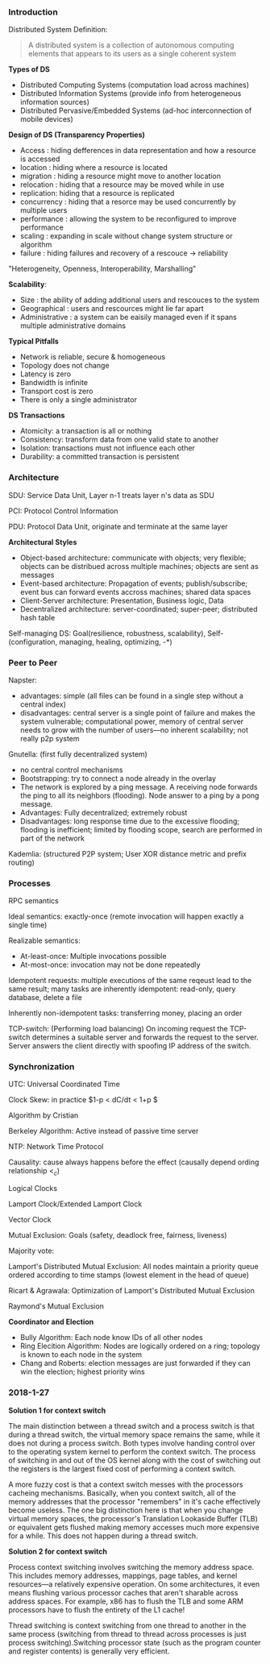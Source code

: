 ### Introduction

Distributed System Definition: 

> A distributed system is a collection of autonomous computing elements that appears to its users as a single coherent system

**Types of DS**

- Distributed Computing Systems (computation load across machines)
- Distributed Information Systems (provide info from heterogeneous information sources)
- Distributed Pervasive/Embedded Systems (ad-hoc interconnection of mobile devices)

**Design of DS (Transparency Properties)**

- Access : hiding defferences in data representation and how a resource is accessed
- location : hiding where a resource is located
- migration : hiding a resource might move to another location 
- relocation : hiding that a resource may be moved while in use
- replication: hiding that a resource is replicated
- concurrency : hiding that a resorce may be used concurrently by multiple users
- performance : allowing the system to be reconfigured to improve performance 
- scaling : expanding in scale without change system structure or algorithm
- failure : hiding failures and recovery of a rescouce -> reliability 

"Heterogeneity, Openness, Interoperability, Marshalling"

**Scalability**: 

- Size : the ability of adding additional users and rescouces to the system
- Geographical : users and rescources might lie far apart
- Administrative : a system can be eaisily managed even if it spans multiple administrative domains

**Typical Pitfalls**

- Network is reliable, secure & homogeneous
- Topology does not change
- Latency is zero
- Bandwidth is infinite
- Transport cost is zero
- There is only a single administrator

**DS Transactions**

- Atomicity: a transaction is all or nothing
- Consistency: transform data from one valid state to another
- Isolation: transactions must not influence each other 
- Durability: a committed transaction is persistent 



### Architecture

SDU: Service Data Unit, Layer n-1 treats layer n's data as SDU

PCI: Protocol Control Information

PDU: Protocol Data Unit, originate and terminate at the same layer

**Architectural Styles**

- Object-based architecture: communicate with objects; very flexible; objects can be distribued across multiple machines; objects are sent as messages
- Event-based architecture: Propagation of events; publish/subscribe; event bus can forward events accross machines; shared data spaces
- Client-Server architecture: Presentation, Business logic, Data
- Decentralized architecture: server-coordinated; super-peer; distributed hash table 

Self-managing DS: Goal(resilience, robustness, scalability), Self-(configuration, managing, healing, optimizing, -*)



### Peer to Peer

Napster:

- advantages: simple (all files can be found in a single step without a central index)
- disadvantages: central server is a single point of failure and makes the system vulnerable; computational power, memory of central server needs to grow with the number of users—no inherent scalability; not really p2p system

Gnutella: (first fully decentralized system)

- no central control mechanisms
- Bootstrapping: try to connect a node already in the overlay
- The network is explored by a ping message. A receiving node forwards the ping to all its neighbors (flooding). Node answer to a ping by a pong message. 
- Advantages: Fully decentralized; extremely robust
- Disadvantages: long response time due to the excessive flooding; flooding is inefficient; limited by flooding scope, search are performed in part of the network

Kademlia: (structured P2P system; User XOR distance metric and prefix routing)



### Processes

RPC semantics

Ideal semantics: exactly-once (remote invocation will happen exactly a single time)

Realizable semantics: 

- At-least-once: Multiple invocations possible
- At-most-once: invocation may not be done repeatedly 

Idempotent requests: multiple executions of the same reqeust lead to the same result; many tasks are inherently idempotent: read-only, query database, delete a file

Inherently non-idempotent tasks: transferring money, placing an order

TCP-switch: (Performing load balancing) On incoming request the TCP-switch determines a suitable server and forwards the request to the server. Server answers the client directly with spoofing IP address of the switch. 



### Synchronization

UTC: Universal Coordinated Time

Clock Skew: in practice $1-p < dC/dt < 1+p $

Algorithm by Cristian

Berkeley Algorithm: Active instead of passive time server

NTP: Network Time Protocol

Causality: cause always happens before the effect (causally depend ording relationship $<_c$)

Logical Clocks 

Lamport Clock/Extended Lamport Clock

Vector Clock

Mutual Exclusion: Goals (safety, deadlock free, fairness, liveness)

Majority vote: 

Lamport's Distributed Mutual Exclusion: All nodes maintain a priority queue ordered according to time stamps (lowest element in the head of queue)

Ricart & Agrawala: Optimization of Lamport's Distributed Mutual Exclusion

Raymond's Mutual Exclusion

**Coordinator and Election**

- Bully Algorithm: Each node know IDs of all other nodes
- Ring Elecition Algorithm: Nodes are logically ordered on a ring; topology is known to each node in the system
- Chang and Roberts: election messages are just forwarded if they can win the election; highest priority wins





### 2018-1-27

**Solution 1 for context switch**

The main distinction between a thread switch and a process switch is that during a thread switch, the virtual memory space remains the same, while it does not during a process switch. Both types involve handing control over to the operating system kernel to perform the context switch. The process of switching in and out of the OS kernel along with the cost of switching out the registers is the largest fixed cost of performing a context switch.

A more fuzzy cost is that a context switch messes with the processors cacheing mechanisms. Basically, when you context switch, all of the memory addresses that the processor "remembers" in it's cache effectively become useless. The one big distinction here is that when you change virtual memory spaces, the processor's Translation Lookaside Buffer (TLB) or equivalent gets flushed making memory accesses much more expensive for a while. This does not happen during a thread switch.

**Solution 2 for context switch**

Process context switching involves switching the memory address space. This includes memory addresses, mappings, page tables, and kernel resources—a relatively expensive operation. On some architectures, it even means flushing various processor caches that aren't sharable across address spaces. For example, x86 has to flush the TLB and some ARM processors have to flush the entirety of the L1 cache!

Thread switching is context switching from one thread to another in the same process (switching from thread to thread across processes is just process switching).Switching processor state (such as the program counter and register contents) is generally very efficient.